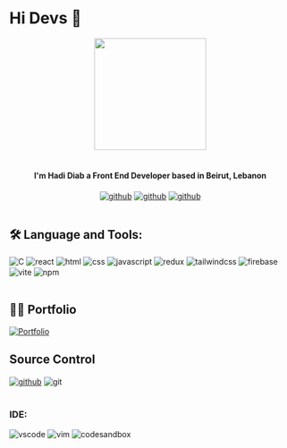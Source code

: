 ﻿
# Hi Devs 👋

<div align="center">
<img src="https://media.giphy.com/media/jdPMeyv9rn0hZHh8n9/giphy.gif" width="200"/>
</div>
<br />
<div align="center">
<h4> I'm Hadi Diab a Front End Developer based in Beirut, Lebanon</h4>
<a href="https://twitter.com/hadi21k"><img src="https://img.shields.io/badge/Twitter-1DA1F2?style=for-the-badge&logo=twitter&logoColor=white" alt="github" align="center" /></a>
<a href="https://instagram.com/hadi21k"><img src="https://img.shields.io/badge/Instagram-E4405F?style=for-the-badge&logo=instagram&logoColor=white" alt="github" align="center" /></a>
<a href="https://www.linkedin.com/in/hadi-diab-564b05195"><img src="https://img.shields.io/badge/LinkedIn-0077B5?style=for-the-badge&logo=linkedin&logoColor=white" alt="github" align="center" /></a>
</div>
<br />
<div>
</div>

## :hammer_and_wrench: Language and Tools: 

<div>
<img src="https://img.shields.io/badge/C-00599C?style=for-the-badge&logo=c&logoColor=white" alt="C" align="center" />
<img src="https://img.shields.io/badge/React-20232A?style=for-the-badge&logo=react&logoColor=61DAFB" alt="react" align="center" />
<img src="https://img.shields.io/badge/HTML5-E34F26?style=for-the-badge&logo=html5&logoColor=white" alt="html" align="center" />
<img src="https://img.shields.io/badge/CSS3-1572B6?style=for-the-badge&logo=css3&logoColor=white" alt="css" align="center" />
<img src="https://img.shields.io/badge/JavaScript-323330?style=for-the-badge&logo=javascript&logoColor=F7DF1E" alt="javascript" align="center" />
<img src="https://img.shields.io/badge/Redux-593D88?style=for-the-badge&logo=redux&logoColor=white" alt="redux" align="center" />
 <img src="https://img.shields.io/badge/Tailwind_CSS-38B2AC?style=for-the-badge&logo=tailwind-css&logoColor=white" alt="tailwindcss" align="center" />
 <img src="https://img.shields.io/badge/firebase-ffca28?style=for-the-badge&logo=firebase&logoColor=black" alt="firebase" align="center" />
 <img src="https://img.shields.io/badge/Vite-B73BFE?style=for-the-badge&logo=vite&logoColor=FFD62E" alt="vite" align="center" />
 <img src="https://img.shields.io/badge/npm-CB3837?style=for-the-badge&logo=npm&logoColor=white" alt="npm" align="center" />
 </div>

<br />

## :man_technologist: Portfolio
<a href="https://hadii.vercel.app">
<img src="https://img.shields.io/badge/website-000000?style=for-the-badge&logo=About.me&logoColor=white" alt="Portfolio" align="center" />
</a>

## Source Control

<div>
<a href="https://github.com/hadi21k"><img src="https://img.shields.io/badge/GitHub-100000?style=for-the-badge&logo=github&logoColor=white" alt="github" align="center" /></a>
<img src="https://img.shields.io/badge/Git-F05032?style=for-the-badge&logo=git&logoColor=white" alt="git" align="center" />
</div>

<br />

### IDE:  

<div>
<img src="https://img.shields.io/badge/Visual_Studio_Code-0078D4?style=for-the-badge&logo=visual%20studio%20code&logoColor=white" alt="vscode" />
<img src="https://img.shields.io/badge/VIM-%2311AB00.svg?&style=for-the-badge&logo=vim&logoColor=white" alt="vim" />
<img src="https://img.shields.io/badge/Codesandbox-000000?style=for-the-badge&logo=CodeSandbox&logoColor=white" alt="codesandbox" />
</div>
